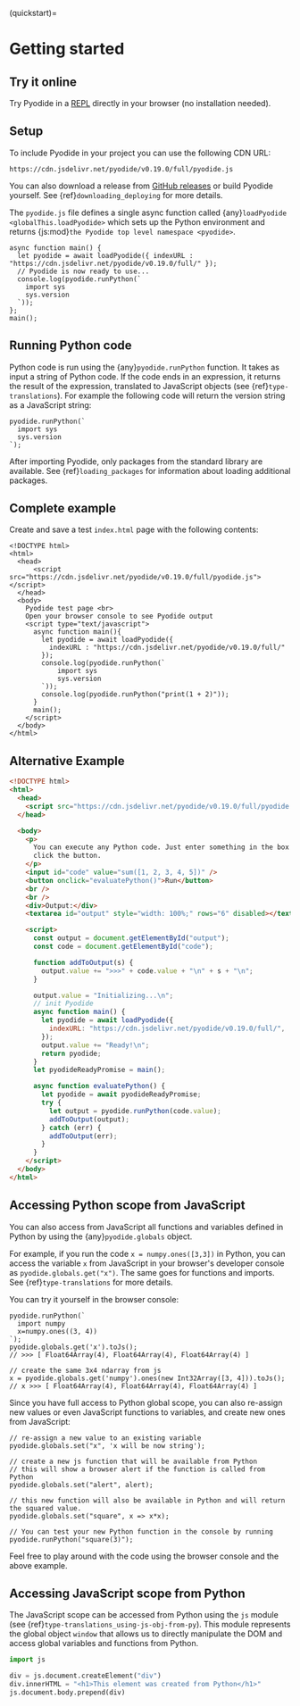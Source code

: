 (quickstart)=

# Getting started

## Try it online

Try Pyodide in a [REPL](https://pyodide.org/en/latest/console.html) directly in your browser (no installation needed).

## Setup

To include Pyodide in your project you can use the following CDN URL:

```text
https://cdn.jsdelivr.net/pyodide/v0.19.0/full/pyodide.js
```

You can also download a release from [GitHub
releases](https://github.com/pyodide/pyodide/releases) or build Pyodide
yourself. See {ref}`downloading_deploying` for more details.

The `pyodide.js` file defines a single async function called
{any}`loadPyodide <globalThis.loadPyodide>` which sets up the Python environment
and returns {js:mod}`the Pyodide top level namespace <pyodide>`.

```pyodide
async function main() {
  let pyodide = await loadPyodide({ indexURL : "https://cdn.jsdelivr.net/pyodide/v0.19.0/full/" });
  // Pyodide is now ready to use...
  console.log(pyodide.runPython(`
    import sys
    sys.version
  `));
};
main();
```

## Running Python code

Python code is run using the {any}`pyodide.runPython` function. It takes as
input a string of Python code. If the code ends in an expression, it returns the
result of the expression, translated to JavaScript objects (see
{ref}`type-translations`). For example the following code will return the
version string as a JavaScript string:

```pyodide
pyodide.runPython(`
  import sys
  sys.version
`);
```

After importing Pyodide, only packages from the standard library are available.
See {ref}`loading_packages` for information about loading additional packages.

## Complete example

Create and save a test `index.html` page with the following contents:

```html-pyodide
<!DOCTYPE html>
<html>
  <head>
      <script src="https://cdn.jsdelivr.net/pyodide/v0.19.0/full/pyodide.js"></script>
  </head>
  <body>
    Pyodide test page <br>
    Open your browser console to see Pyodide output
    <script type="text/javascript">
      async function main(){
        let pyodide = await loadPyodide({
          indexURL : "https://cdn.jsdelivr.net/pyodide/v0.19.0/full/"
        });
        console.log(pyodide.runPython(`
            import sys
            sys.version
        `));
        console.log(pyodide.runPython("print(1 + 2)"));
      }
      main();
    </script>
  </body>
</html>
```

## Alternative Example

```html
<!DOCTYPE html>
<html>
  <head>
    <script src="https://cdn.jsdelivr.net/pyodide/v0.19.0/full/pyodide.js"></script>
  </head>

  <body>
    <p>
      You can execute any Python code. Just enter something in the box below and
      click the button.
    </p>
    <input id="code" value="sum([1, 2, 3, 4, 5])" />
    <button onclick="evaluatePython()">Run</button>
    <br />
    <br />
    <div>Output:</div>
    <textarea id="output" style="width: 100%;" rows="6" disabled></textarea>

    <script>
      const output = document.getElementById("output");
      const code = document.getElementById("code");

      function addToOutput(s) {
        output.value += ">>>" + code.value + "\n" + s + "\n";
      }

      output.value = "Initializing...\n";
      // init Pyodide
      async function main() {
        let pyodide = await loadPyodide({
          indexURL: "https://cdn.jsdelivr.net/pyodide/v0.19.0/full/",
        });
        output.value += "Ready!\n";
        return pyodide;
      }
      let pyodideReadyPromise = main();

      async function evaluatePython() {
        let pyodide = await pyodideReadyPromise;
        try {
          let output = pyodide.runPython(code.value);
          addToOutput(output);
        } catch (err) {
          addToOutput(err);
        }
      }
    </script>
  </body>
</html>
```

## Accessing Python scope from JavaScript

You can also access from JavaScript all functions and variables defined in
Python by using the {any}`pyodide.globals` object.

For example, if you run the code `x = numpy.ones([3,3])` in Python, you can
access the variable `x` from JavaScript in your browser's developer console
as `pyodide.globals.get("x")`. The same goes
for functions and imports. See {ref}`type-translations` for more details.

You can try it yourself in the browser console:

```pyodide
pyodide.runPython(`
  import numpy
  x=numpy.ones((3, 4))
`);
pyodide.globals.get('x').toJs();
// >>> [ Float64Array(4), Float64Array(4), Float64Array(4) ]

// create the same 3x4 ndarray from js
x = pyodide.globals.get('numpy').ones(new Int32Array([3, 4])).toJs();
// x >>> [ Float64Array(4), Float64Array(4), Float64Array(4) ]
```

Since you have full access to Python global scope, you can also re-assign new
values or even JavaScript functions to variables, and create new ones from
JavaScript:

```pyodide
// re-assign a new value to an existing variable
pyodide.globals.set("x", 'x will be now string');

// create a new js function that will be available from Python
// this will show a browser alert if the function is called from Python
pyodide.globals.set("alert", alert);

// this new function will also be available in Python and will return the squared value.
pyodide.globals.set("square", x => x*x);

// You can test your new Python function in the console by running
pyodide.runPython("square(3)");
```

Feel free to play around with the code using the browser console and the above example.

## Accessing JavaScript scope from Python

The JavaScript scope can be accessed from Python using the `js` module (see
{ref}`type-translations_using-js-obj-from-py`). This module represents the
global object `window` that allows us to directly manipulate the DOM and access
global variables and functions from Python.

```python
import js

div = js.document.createElement("div")
div.innerHTML = "<h1>This element was created from Python</h1>"
js.document.body.prepend(div)
```
